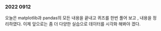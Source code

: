 ### 2022 0912

오늘은 matplotlib과 pandas의 모든 내용을 끝내고 퀴즈를 한번 풀어 보고 , 
내용을 정리하였다. 
이제 앞으로는 좀 더 다양한 실습으로 데이터를 시각화 해봐야 겠다.
